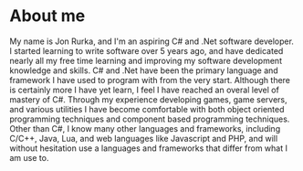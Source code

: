 # About me

My name is Jon Rurka, and I'm an aspiring C# and .Net software developer. I started learning to write software over 5 years ago, and have dedicated nearly all my free time learning and improving my software development knowledge and skills. C# and .Net have been the primary language and framework I have used to program with from the very start. Although there is certainly more I have yet learn, I feel I have reached an overal level of mastery of C#. Through my experience developing games, game servers, and various utilities I have become comfortable with both object oriented programming techniques and component based programming techniques. Other than C#, I know many other languages and frameworks, including C/C++, Java, Lua, and web languages like Javascript and PHP, and will without hesitation use a languages and frameworks that differ from what I am use to.
